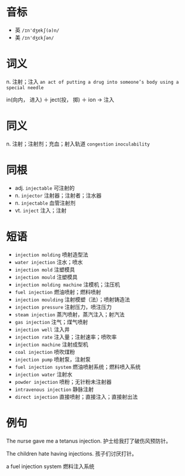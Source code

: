 # 音标

- 英 `/ɪn'dʒekʃ(ə)n/`
- 美 `/ɪn'dʒɛkʃən/`

# 词义

n. 注射；注入
`an act of putting a drug into someone’s body using a special needle`



in(向内， 进入) ＋ ject(投， 掷) ＋ ion → 注入

# 同义

n. 注射；注射剂；充血；射入轨道
`congestion` `inoculability`

# 同根

- adj. `injectable` 可注射的
- n. `injector` 注射器；注射者；注水器
- n. `injectable` 血管注射剂
- vt. `inject` 注入；注射

# 短语

- `injection molding` 喷射造型法
- `water injection` 注水；喷水
- `injection mold` 注塑模具
- `injection mould` 注塑模具
- `injection molding machine` 注模机；注压机
- `fuel injection` 燃油喷射；燃料喷射
- `injection moulding` 注射模塑（法）；喷射铸造法
- `injection pressure` 注射压力，喷注压力
- `steam injection` 蒸汽喷射，蒸汽注入；射汽法
- `gas injection` 注气；煤气喷射
- `injection well` 注入井
- `injection rate` 注入量；注射速率；喷吹率
- `injection machine` 注射成型机
- `coal injection` 喷吹煤粉
- `injection pump` 喷射泵，注射泵
- `fuel injection system` 燃油喷射系统；燃料喷入系统
- `injection water` 注射水
- `powder injection` 喷粉；无针粉未注射器
- `intravenous injection` 静脉注射
- `direct injection` 直接喷射；直接注入；直接射出法

# 例句

The nurse gave me a tetanus injection.
护士给我打了破伤风预防针。

The children hate having injections.
孩子们讨厌打针。

a fuel injection system
燃料注入系统


